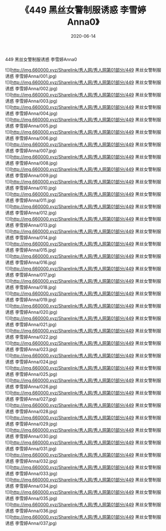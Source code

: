 ﻿---
layout: post
title:  《449 黑丝女警制服诱惑 李雪婷Anna0》
date:   2020-06-14
img: http://img.660000.xyz/Sharelink/秀人网/秀人网第01部分/449 黑丝女警制服诱惑 李雪婷Anna0/000.jpg
categories: [美女, 清纯, 唯美]
---

449 黑丝女警制服诱惑 李雪婷Anna0

  ![](http://img.660000.xyz/Sharelink/秀人网/秀人网第01部分/449 黑丝女警制服诱惑 李雪婷Anna/001.jpg) <br> ![](http://img.660000.xyz/Sharelink/秀人网/秀人网第01部分/449 黑丝女警制服诱惑 李雪婷Anna/002.jpg) <br> ![](http://img.660000.xyz/Sharelink/秀人网/秀人网第01部分/449 黑丝女警制服诱惑 李雪婷Anna/003.jpg) <br> ![](http://img.660000.xyz/Sharelink/秀人网/秀人网第01部分/449 黑丝女警制服诱惑 李雪婷Anna/004.jpg) <br> ![](http://img.660000.xyz/Sharelink/秀人网/秀人网第01部分/449 黑丝女警制服诱惑 李雪婷Anna/005.jpg) <br> ![](http://img.660000.xyz/Sharelink/秀人网/秀人网第01部分/449 黑丝女警制服诱惑 李雪婷Anna/006.jpg) <br> ![](http://img.660000.xyz/Sharelink/秀人网/秀人网第01部分/449 黑丝女警制服诱惑 李雪婷Anna/007.jpg) <br> ![](http://img.660000.xyz/Sharelink/秀人网/秀人网第01部分/449 黑丝女警制服诱惑 李雪婷Anna/008.jpg) <br> ![](http://img.660000.xyz/Sharelink/秀人网/秀人网第01部分/449 黑丝女警制服诱惑 李雪婷Anna/009.jpg) <br> ![](http://img.660000.xyz/Sharelink/秀人网/秀人网第01部分/449 黑丝女警制服诱惑 李雪婷Anna/010.jpg) <br> ![](http://img.660000.xyz/Sharelink/秀人网/秀人网第01部分/449 黑丝女警制服诱惑 李雪婷Anna/011.jpg) <br> ![](http://img.660000.xyz/Sharelink/秀人网/秀人网第01部分/449 黑丝女警制服诱惑 李雪婷Anna/012.jpg) <br> ![](http://img.660000.xyz/Sharelink/秀人网/秀人网第01部分/449 黑丝女警制服诱惑 李雪婷Anna/013.jpg) <br> ![](http://img.660000.xyz/Sharelink/秀人网/秀人网第01部分/449 黑丝女警制服诱惑 李雪婷Anna/014.jpg) <br> ![](http://img.660000.xyz/Sharelink/秀人网/秀人网第01部分/449 黑丝女警制服诱惑 李雪婷Anna/015.jpg) <br> ![](http://img.660000.xyz/Sharelink/秀人网/秀人网第01部分/449 黑丝女警制服诱惑 李雪婷Anna/016.jpg) <br> ![](http://img.660000.xyz/Sharelink/秀人网/秀人网第01部分/449 黑丝女警制服诱惑 李雪婷Anna/017.jpg) <br> ![](http://img.660000.xyz/Sharelink/秀人网/秀人网第01部分/449 黑丝女警制服诱惑 李雪婷Anna/018.jpg) <br> ![](http://img.660000.xyz/Sharelink/秀人网/秀人网第01部分/449 黑丝女警制服诱惑 李雪婷Anna/019.jpg) <br> ![](http://img.660000.xyz/Sharelink/秀人网/秀人网第01部分/449 黑丝女警制服诱惑 李雪婷Anna/020.jpg) <br> ![](http://img.660000.xyz/Sharelink/秀人网/秀人网第01部分/449 黑丝女警制服诱惑 李雪婷Anna/021.jpg) <br> ![](http://img.660000.xyz/Sharelink/秀人网/秀人网第01部分/449 黑丝女警制服诱惑 李雪婷Anna/022.jpg) <br> ![](http://img.660000.xyz/Sharelink/秀人网/秀人网第01部分/449 黑丝女警制服诱惑 李雪婷Anna/023.jpg) <br> ![](http://img.660000.xyz/Sharelink/秀人网/秀人网第01部分/449 黑丝女警制服诱惑 李雪婷Anna/024.jpg) <br> ![](http://img.660000.xyz/Sharelink/秀人网/秀人网第01部分/449 黑丝女警制服诱惑 李雪婷Anna/025.jpg) <br> ![](http://img.660000.xyz/Sharelink/秀人网/秀人网第01部分/449 黑丝女警制服诱惑 李雪婷Anna/026.jpg) <br> ![](http://img.660000.xyz/Sharelink/秀人网/秀人网第01部分/449 黑丝女警制服诱惑 李雪婷Anna/027.jpg) <br> ![](http://img.660000.xyz/Sharelink/秀人网/秀人网第01部分/449 黑丝女警制服诱惑 李雪婷Anna/028.jpg) <br> ![](http://img.660000.xyz/Sharelink/秀人网/秀人网第01部分/449 黑丝女警制服诱惑 李雪婷Anna/029.jpg) <br> ![](http://img.660000.xyz/Sharelink/秀人网/秀人网第01部分/449 黑丝女警制服诱惑 李雪婷Anna/030.jpg) <br> ![](http://img.660000.xyz/Sharelink/秀人网/秀人网第01部分/449 黑丝女警制服诱惑 李雪婷Anna/031.jpg) <br> ![](http://img.660000.xyz/Sharelink/秀人网/秀人网第01部分/449 黑丝女警制服诱惑 李雪婷Anna/032.jpg) <br> ![](http://img.660000.xyz/Sharelink/秀人网/秀人网第01部分/449 黑丝女警制服诱惑 李雪婷Anna/033.jpg) <br> ![](http://img.660000.xyz/Sharelink/秀人网/秀人网第01部分/449 黑丝女警制服诱惑 李雪婷Anna/034.jpg) <br> ![](http://img.660000.xyz/Sharelink/秀人网/秀人网第01部分/449 黑丝女警制服诱惑 李雪婷Anna/035.jpg) <br> ![](http://img.660000.xyz/Sharelink/秀人网/秀人网第01部分/449 黑丝女警制服诱惑 李雪婷Anna/036.jpg) <br> ![](http://img.660000.xyz/Sharelink/秀人网/秀人网第01部分/449 黑丝女警制服诱惑 李雪婷Anna/037.jpg) <br>